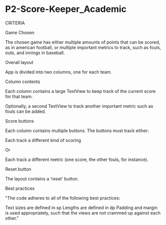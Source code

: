 # P2-Score-Keeper_Academic
</p>
CRITERIA</p>

Game Chosen

The chosen game has either multiple amounts of points that can be scored, as in american football, or multiple important metrics to track, such as fouls, outs, and innings in baseball.

Overall layout

App is divided into two columns, one for each team.

Column contents

Each column contains a large TextView to keep track of the current score for that team.

Optionally, a second TextView to track another important metric such as fouls can be added.

Score buttons

Each column contains multiple buttons. The buttons must track either:

Each track a different kind of scoring

Or

Each track a different metric (one score, the other fouls, for instance).

Reset button

The layout contains a ‘reset’ button.

Best practices

"The code adheres to all of the following best practices:

Text sizes are defined in sp
Lengths are defined in dp
Padding and margin is used appropriately, such that the views are not crammed up against each other."
